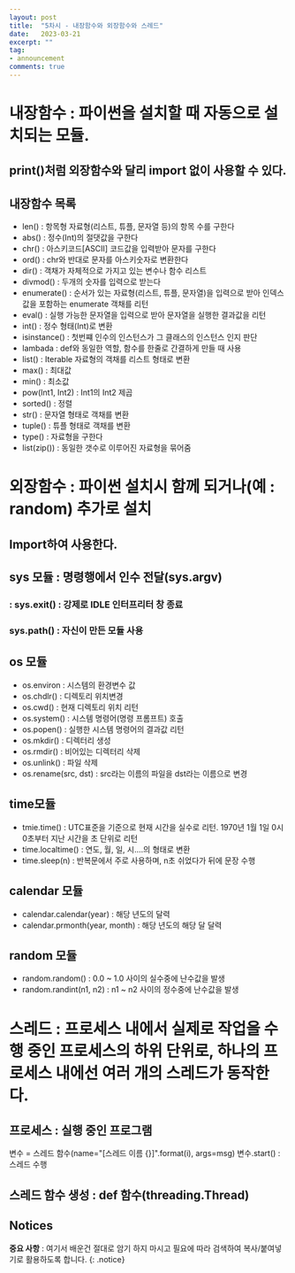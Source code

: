 ```yaml
---
layout: post
title:  "5차시 - 내장함수와 외장함수와 스레드"
date:   2023-03-21
excerpt: ""
tag:
- announcement
comments: true
---
```


# 내장함수 : 파이썬을 설치할 때 자동으로 설치되는 모듈.
## print()처럼 외장함수와 달리 import 없이 사용할 수 있다.

## 내장함수 목록
* len() : 항목형 자료형(리스트, 튜플, 문자열 등)의 항목 수를 구한다
* abs() : 정수(Int)의 절댓값을 구한다
* chr() : 아스키코드[ASCII] 코드값을 입력받아 문자를 구한다
* ord() : chr와 반대로 문자를 아스키숫자로 변환한다
* dir() : 객채가 자체적으로 가지고 있는 변수나 함수 리스트
* divmod() : 두개의 숫자를 입력으로 받는다
* enumerate() : 순서가 있는 자료형(리스트, 튜플, 문자열)을 입력으로 받아 인덱스 값을 포함하는 enumerate 객채를 리턴
* eval() : 실행 가능한 문자열을 입력으로 받아 문자열을 실행한 결과값을 리턴
* int() : 정수 형태(Int)로 변환
* isinstance() : 첫번쨰 인수의 인스턴스가 그 클래스의 인스턴스 인지 판단
* lambada : def와 동일한 역할, 함수를 한줄로 간결하게 만들 때 사용
* list() : Iterable 자료형의 객채를 리스트 형태로 변환
* max() : 최대값
* min() : 최소값
* pow(Int1, Int2) : Int1의 Int2 제곱
* sorted() : 정렬
* str() : 문자열 형태로 객채를 변환
* tuple() : 튜플 형태로 객채를 변환
* type() : 자료형을 구한다
* list(zip()) : 동일한 갯수로 이루어진 자료형을 묶어줌

# 외장함수 : 파이썬 설치시 함께 되거나(예 : random) 추가로 설치
## Import하여 사용한다.

## sys 모듈 : 명령행에서 인수 전달(sys.argv)
### : sys.exit() : 강제로 IDLE 인터프리터 창 종료
### sys.path() : 자신이 만든 모듈 사용

## os 모듈
* os.environ : 시스템의 환경변수 값
* os.chdlr() : 디렉토리 위치변경
* os.cwd() : 현재 디렉토리 위치 리턴
* os.system() : 시스템 명령어(명령 프롬프트) 호출
* os.popen() : 실행한 시스템 명령어의 결과값 리턴
* os.mkdir() : 디렉터리 생성
* os.rmdir() : 비어있는 디렉터리 삭제
* os.unlink() : 파일 삭제
* os.rename(src, dst) : src라는 이름의 파일을 dst라는 이름으로 변경

## time모듈
* tmie.time() : UTC표준을 기준으로 현재 시간을 실수로 리턴. 1970년 1월 1일 0시 0초부터 지난 시간을 초 단위로 리턴
* time.localtime() : 연도, 월, 일, 시....의 형태로 변환
* time.sleep(n) : 반복문에서 주로 사용하며, n초 쉬었다가 뒤에 문장 수행

## calendar 모듈
* calendar.calendar(year) : 해당 년도의 달력
* calendar.prmonth(year, month) : 해당 년도의 해당 달 달력

## random 모듈
* random.random() : 0.0 ~ 1.0 사이의 실수중에 난수값을 발생
* random.randint(n1, n2) : n1 ~ n2 사이의 정수중에 난수값을 발생


# 스레드 : 프로세스 내에서 실제로 작업을 수행 중인 프로세스의 하위 단위로, 하나의 프로세스 내에선 여러 개의 스레드가 동작한다.
## 프로세스 : 실행 중인 프로그램


변수 = 스레드 함수(name="[스레드 이름 {}]".format(i), args=msg)
변수.start() : 스레드 수행

## 스레드 함수 생성 : def 함수(threading.Thread)

## Notices

**중요 사항** : 여기서 배운건 절대로 암기 하지 마시고 필요에 따라 검색하여 복사/붙여넣기로 활용하도록 합니다.
{: .notice}
